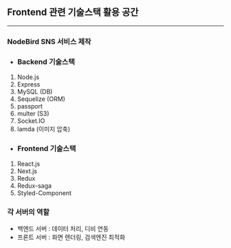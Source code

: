 ## **Frontend 관련 기술스택 활용 공간**
---
### **NodeBird SNS 서비스 제작**

* ### **Backend 기술스택**
1. Node.js
2. Express
3. MySQL (DB)
4. Sequelize (ORM)
5. passport
6. multer (S3)
7. Socket.IO
8. lamda (이미지 압축)

* ### **Frontend 기술스택**
1. React.js
2. Next.js
3. Redux
4. Redux-saga
5. Styled-Component

### **각 서버의 역할**
* 백엔드 서버 : 데이터 처리, 디비 연동
* 프론트 서버 : 화면 렌더링, 검색엔진 최적화
